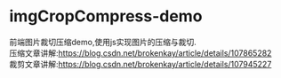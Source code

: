 # imgCropCompress-demo
前端图片裁切压缩demo,使用js实现图片的压缩与裁切.  
压缩文章讲解:https://blog.csdn.net/brokenkay/article/details/107865282  
裁剪文章讲解:https://blog.csdn.net/brokenkay/article/details/107945227

